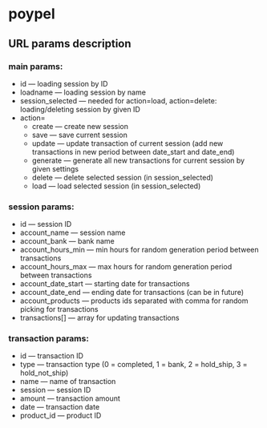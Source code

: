 # poypel

## URL params description

### main params:

* id — loading session by ID
* loadname — loading session by name
* session_selected — needed for action=load, action=delete: loading/deleting session by given ID
* action=
    * create — create new session
    * save — save current session
    * update — update transaction of current session (add new transactions in new period between date_start and date_end)
    * generate — generate all new transactions for current session by given settings
    * delete — delete selected session (in session_selected)
    * load — load selected session (in session_selected)

### session params:

* id — session ID
* account_name — session name
* account_bank — bank name
* account_hours_min — min hours for random generation period between transactions
* account_hours_max — max hours for random generation period between transactions
* account_date_start — starting date for transactions
* account_date_end — ending date for transactions (can be in future)
* account_products — products ids separated with comma for random picking for transactions
* transactions[] — array for updating transactions

### transaction params:

* id — transaction ID
* type — transaction type (0 = completed, 1 = bank, 2 = hold_ship, 3 = hold_not_ship)
* name — name of transaction
* session — session ID
* amount — transaction amount
* date — transaction date
* product_id — product ID
